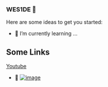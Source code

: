 ### WES1DE 👋


Here are some ideas to get you started:

- 🌱 I’m currently learning ...

## Some Links

[Youtube](youtube.com)

- 💬 [![image](https://imgs.search.brave.com/eS2PneYdxPI614de3fLuBtBXFUZhrbKyvQ-lEDTF8vA/rs:fit:128:128:1/g:ce/aHR0cDovL2ltZy5m/cmVlcGlrLmNvbS9m/cmVlLWljb24vdmtf/MzE4LTEzNjQxMy5q/cGc_c2l6ZT0zMzhj/JmV4dD1qcGc)](vk.com/xanaxnotte)

